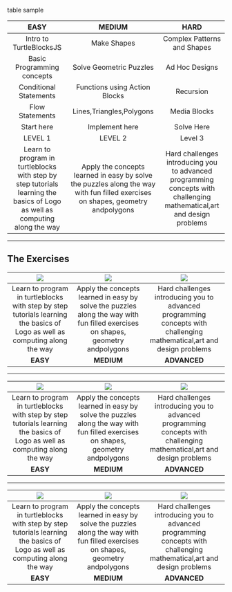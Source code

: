 table sample

| **EASY**  |  **MEDIUM** |**HARD**
:-------------------------:|:-------------------------:|:-------------------------:
Intro to TurtleBlocksJS | Make Shapes | Complex Patterns and Shapes
Basic Programming concepts | Solve Geometric Puzzles| Ad Hoc Designs
Conditional Statements |  Functions using Action Blocks| Recursion
Flow Statements | Lines,Triangles,Polygons| Media Blocks
Start here | Implement here| Solve Here
LEVEL 1  | LEVEL 2 | Level 3
Learn to program in turtleblocks with step by step tutorials learning the basics of Logo as well as computing along the way  |  Apply the concepts learned in easy by solve the puzzles along the way with fun filled exercises on shapes, geometry andpolygons |Hard challenges introducing you to advanced programming concepts with challenging mathematical,art and design problems

----------


The Exercises
--------------
| ![](https://github.com/vaibhavdaren/turtleblocksjs/blob/tutfrontend/tutcompsite/easy1.PNG)            |    ![](https://github.com/vaibhavdaren/turtleblocksjs/blob/tutfrontend/tutcompsite/medium4.PNG) |![](https://github.com/vaibhavdaren/turtleblocksjs/blob/tutfrontend/tutcompsite/advanced3.PNG)
:-------------------------:|:-------------------------:|:-------------------------:
Learn to program in turtleblocks with step by step tutorials learning the basics of Logo as well as computing along the way  |  Apply the concepts learned in easy by solve the puzzles along the way with fun filled exercises on shapes, geometry andpolygons |Hard challenges introducing you to advanced programming concepts with challenging mathematical,art and design problems
**EASY**  |  **MEDIUM**|  **ADVANCED**

--------------
| ![](https://github.com/vaibhavdaren/turtleblocksjs/blob/tutfrontend/tutcompsite/easy1.PNG)            |    ![](https://github.com/vaibhavdaren/turtleblocksjs/blob/tutfrontend/tutcompsite/medium2.PNG) |![](https://github.com/vaibhavdaren/turtleblocksjs/blob/tutfrontend/tutcompsite/advanced3.PNG)
:-------------------------:|:-------------------------:|:-------------------------:
Learn to program in turtleblocks with step by step tutorials learning the basics of Logo as well as computing along the way  |  Apply the concepts learned in easy by solve the puzzles along the way with fun filled exercises on shapes, geometry andpolygons |Hard challenges introducing you to advanced programming concepts with challenging mathematical,art and design problems
**EASY**  |  **MEDIUM**|  **ADVANCED**

-------------
| ![](https://github.com/vaibhavdaren/turtleblocksjs/blob/tutfrontend/tutcompsite/easy11.PNG)            |    ![](https://github.com/vaibhavdaren/turtleblocksjs/blob/tutfrontend/tutcompsite/medium22.PNG) |![](https://github.com/vaibhavdaren/turtleblocksjs/blob/tutfrontend/tutcompsite/advanced33.PNG)
:-------------------------:|:-------------------------:|:-------------------------:
Learn to program in turtleblocks with step by step tutorials learning the basics of Logo as well as computing along the way  |  Apply the concepts learned in easy by solve the puzzles along the way with fun filled exercises on shapes, geometry andpolygons |Hard challenges introducing you to advanced programming concepts with challenging mathematical,art and design problems
**EASY**  |  **MEDIUM**|  **ADVANCED**
